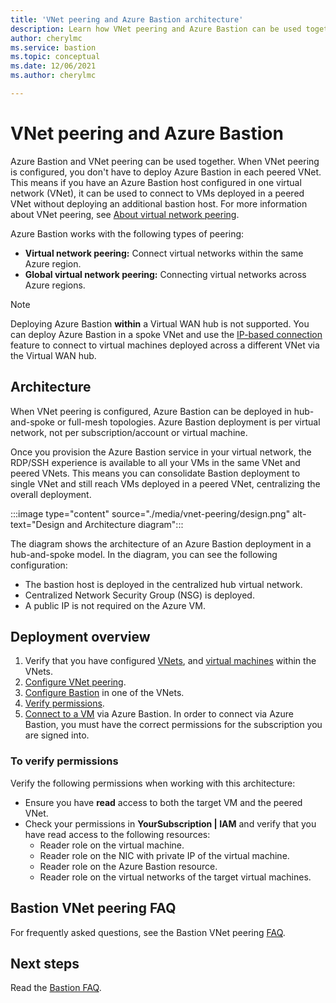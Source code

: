 ```yaml
---
title: 'VNet peering and Azure Bastion architecture'
description: Learn how VNet peering and Azure Bastion can be used together to connect to VMs.
author: cherylmc
ms.service: bastion
ms.topic: conceptual
ms.date: 12/06/2021
ms.author: cherylmc

---
```


# VNet peering and Azure Bastion

Azure Bastion and VNet peering can be used together. When VNet peering is configured, you don't have to deploy Azure Bastion in each peered VNet. This means if you have an Azure Bastion host configured in one virtual network (VNet), it can be used to connect to VMs deployed in a peered VNet without deploying an additional bastion host. For more information about VNet peering, see [About virtual network peering](../virtual-network/virtual-network-peering-overview.md).

Azure Bastion works with the following types of peering:

* **Virtual network peering:** Connect virtual networks within the same Azure region.
* **Global virtual network peering:** Connecting virtual networks across Azure regions.

> [!NOTE]
> Deploying Azure Bastion **within** a Virtual WAN hub is not supported. You can deploy Azure Bastion in a spoke VNet and use the [IP-based connection](connect-ip-address.md) feature to connect to virtual machines deployed across a different VNet via the Virtual WAN hub.
>

## Architecture

When VNet peering is configured, Azure Bastion can be deployed in hub-and-spoke or full-mesh topologies. Azure Bastion deployment is per virtual network, not per subscription/account or virtual machine.

Once you provision the Azure Bastion service in your virtual network, the RDP/SSH experience is available to all your VMs in the same VNet and peered VNets. This means you can consolidate Bastion deployment to single VNet and still reach VMs deployed in a peered VNet, centralizing the overall deployment.

:::image type="content" source="./media/vnet-peering/design.png" alt-text="Design and Architecture diagram":::

The diagram shows the architecture of an Azure Bastion deployment in a hub-and-spoke model. In the diagram, you can see the following configuration:

* The bastion host is deployed in the centralized hub virtual network.
* Centralized Network Security Group (NSG) is deployed.
* A public IP is not required on the Azure VM.

## <a name="deploy"></a>Deployment overview

1. Verify that you have configured [VNets](../virtual-network/quick-create-portal.md), and [virtual machines](../virtual-machines/windows/quick-create-portal.md) within the VNets.
1. [Configure VNet peering](../virtual-network/virtual-network-peering-overview.md).
1. [Configure Bastion](tutorial-create-host-portal.md) in one of the VNets.
1. [Verify permissions](#permissions).
1. [Connect to a VM](bastion-connect-vm-rdp-windows.md) via Azure Bastion. In order to connect via Azure Bastion, you must have the correct permissions for the subscription you are signed into.

### <a name="permissions"></a>To verify permissions

Verify the following permissions when working with this architecture:

* Ensure you have **read** access to both the target VM and the peered VNet.
* Check your permissions in **YourSubscription | IAM** and verify that you have read access to the following resources:
  * Reader role on the virtual machine.
  * Reader role on the NIC with private IP of the virtual machine.
  * Reader role on the Azure Bastion resource.
  * Reader role on the virtual networks of the target virtual machines.

## <a name="FAQ"></a>Bastion VNet peering FAQ

For frequently asked questions, see the Bastion VNet peering [FAQ](bastion-faq.md#peering).

## Next steps

Read the [Bastion FAQ](bastion-faq.md).
